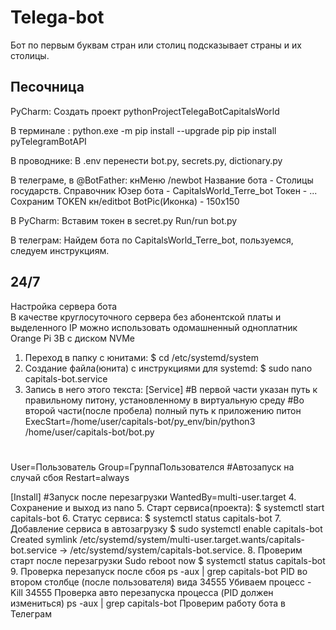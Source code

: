 # Telega-bot

Бот по первым буквам стран или столиц подсказывает страны и их столицы.

## Песочница

PyCharm:
Создать проект pythonProjectTelegaBotCapitalsWorld

В терминале :
python.exe -m pip install --upgrade pip
pip install pyTelegramBotAPI

В проводнике:
В .env перенести bot.py, secrets.py, dictionary.py

В телеграме, в @BotFather:
кнМеню
/newbot
Название бота - Столицы государств. Справочник
Юзер бота - CapitalsWorld_Terre_bot
Токен - ...
Сохраним TOKEN
кн/editbot
BotPic(Иконка) - 150х150

В PyCharm:
Вставим токен в secret.py
Run/run bot.py

В телеграм:
Найдем бота по CapitalsWorld_Terre_bot, пользуемся, следуем инструкциям.

## 24/7
Настройка сервера бота    
В качестве круглосуточного сервера без абонентской платы и выделенного IP можно использовать одомашненный одноплатник Orange Pi 3B с диском NVMe

1.	Переход в папку с юнитами:
$ cd /etc/systemd/system
2.	Создание файла(юнита) с инструкциями для systemd:
$ sudo nano capitals-bot.service
3.	Запись в него этого текста:
[Service]
#В первой части указан путь к правильному питону, установленному в виртуальную среду
#Во второй части(после пробела) полный путь к приложению питон
ExecStart=/home/user/capitals-bot/py_env/bin/python3 /home/user/capitals-bot/bot.py
#
User=Пользователь
Group=ГруппаПользователся
#Автозапуск на случай сбоя
Restart=always

[Install]
#Запуск после перезагрузки
WantedBy=multi-user.target
4.	Сохранение и выход из nano
5.	Старт сервиса(проекта):
$ systemctl start capitals-bot
6.	Статус сервиса:
$ systemctl status capitals-bot
7.	Добавление сервиса в автозагрузку 
$ sudo systemctl enable capitals-bot
Created symlink /etc/systemd/system/multi-user.target.wants/capitals-bot.service → /etc/systemd/system/capitals-bot.service.
8.	Проверим старт после перезагрузки Sudo reboot now
$ systemctl status capitals-bot
9.	Проверка перезапуск после сбоя
ps -aux | grep capitals-bot
PID во втором столбце (после пользователя) вида 34555
Убиваем процесс -
Kill 34555
Проверка авто перезапуска процесса (PID должен измениться)
ps -aux | grep capitals-bot
Проверим работу бота в Телеграм


